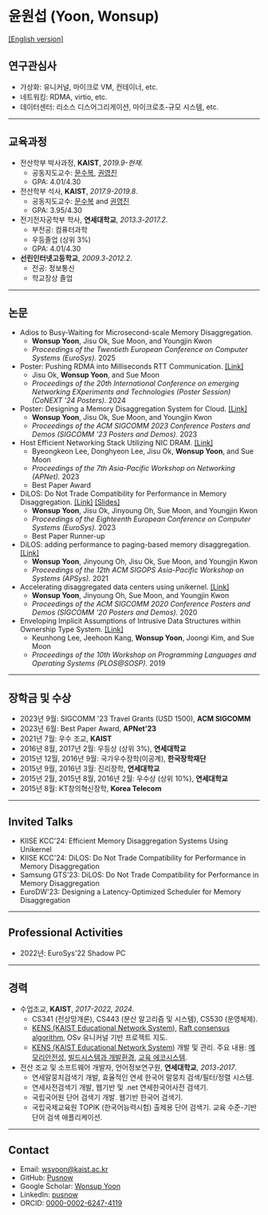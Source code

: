# 윤원섭 (Yoon, Wonsup)

[[English version]](https://yoon.ws/about/)

## 연구관심사

- 가상화: 유니커널, 마이크로 VM, 컨테이너, etc.
- 네트워킹: RDMA, virtio, etc.
- 데이터센터: 리소스 디스어그리게이션, 마이크로초-규모 시스템, etc.

---

## 교육과정

<div class="avoid-page-break-inside-ul normal-print-a">

- 전산학부 박사과정, **KAIST**, *2019.9-현재*.
  - 공동지도교수: [문수복](https://an.kaist.ac.kr/~sbmoon/), [권영진](https://sites.google.com/view/yjkwon/home)
  - GPA: 4.01/4.30
- 전산학부 석사, **KAIST**, *2017.9-2019.8*.
  - 공동지도교수: [문수복](https://an.kaist.ac.kr/~sbmoon/) and [권영진](https://sites.google.com/view/yjkwon/home)
  - GPA: 3.95/4.30
- 전기전자공학부 학사, **연세대학교**, *2013.3-2017.2*.
  - 부전공: 컴퓨터과학
  - 우등졸업 (상위 3%)
  - GPA: 4.01/4.30
- **선린인터넷고등학교**, *2009.3-2012.2*.
  - 전공: 정보통신
  - 학교장상 졸업

</div>

---

## 논문

<div class="avoid-page-break-inside-ul no-print-a">

<!-- pusnow publication start -->
- Adios to Busy-Waiting for Microsecond-scale Memory Disaggregation.
  - **Wonsup Yoon**, Jisu Ok, Sue Moon, and Youngjin Kwon
  - *Proceedings of the Twentieth European Conference on Computer Systems (EuroSys).* 2025
- Poster: Pushing RDMA into Milliseconds RTT Communication. [[Link]](https://yoon.ws/publication/millirdma-conextposter24/)
  - Jisu Ok, **Wonsup Yoon**, and Sue Moon
  - *Proceedings of the 20th International Conference on emerging Networking EXperiments and Technologies (Poster Session) (CoNEXT '24 Posters).* 2024
- Poster: Designing a Memory Disaggregation System for Cloud. [[Link]](https://yoon.ws/publication/dmdsc-sigcommposter23/)
  - **Wonsup Yoon**, Jisu Ok, Sue Moon, and Youngjin Kwon
  - *Proceedings of the ACM SIGCOMM 2023 Conference Posters and Demos (SIGCOMM '23 Posters and Demos).* 2023
- Host Efficient Networking Stack Utilizing NIC DRAM. [[Link]](https://yoon.ws/publication/hens-apnet23/)
  - Byeongkeon Lee, Donghyeon Lee, Jisu Ok, **Wonsup Yoon**, and Sue Moon
  - *Proceedings of the 7th Asia-Pacific Workshop on Networking (APNet).* 2023
  - Best Paper Award
- DiLOS: Do Not Trade Compatibility for Performance in Memory Disaggregation. [[Link]](https://yoon.ws/publication/dilos-eurosys23/) [[Slides]](https://wsyo.one/dilos/slides)
  - **Wonsup Yoon**, Jisu Ok, Jinyoung Oh, Sue Moon, and Youngjin Kwon
  - *Proceedings of the Eighteenth European Conference on Computer Systems (EuroSys).* 2023
  - Best Paper Runner-up
- DiLOS: adding performance to paging-based memory disaggregation. [[Link]](https://yoon.ws/publication/dilos-apsys21/)
  - **Wonsup Yoon**, Jinyoung Oh, Jisu Ok, Sue Moon, and Youngjin Kwon
  - *Proceedings of the 12th ACM SIGOPS Asia-Pacific Workshop on Systems (APSys).* 2021
- Accelerating disaggregated data centers using unikernel. [[Link]](https://yoon.ws/publication/dilos-sigcommposter20/)
  - **Wonsup Yoon**, Jinyoung Oh, Sue Moon, and Youngjin Kwon
  - *Proceedings of the ACM SIGCOMM 2020 Conference Posters and Demos (SIGCOMM '20 Posters and Demos).* 2020
- Enveloping Implicit Assumptions of Intrusive Data Structures within Ownership Type System. [[Link]](https://yoon.ws/publication/rust-intrusive-plos19/)
  - Keunhong Lee, Jeehoon Kang, **Wonsup Yoon**, Joongi Kim, and Sue Moon
  - *Proceedings of the 10th Workshop on Programming Languages and Operating Systems (PLOS@SOSP).* 2019
<!-- pusnow publication end -->

</div>

---

## 장학금 및 수상
<!-- pusnow award start -->
- 2023년 9월: SIGCOMM '23 Travel Grants (USD 1500), **ACM SIGCOMM**
- 2023년 6월: Best Paper Award, **APNet'23**
- 2021년 7월: 우수 조교, **KAIST**
- 2016년 8월, 2017년 2월: 우등상 (상위 3%), **연세대학교**
- 2015년 12월, 2016년 9월: 국가우수장학(이공계), **한국장학재단**
- 2015년 9월, 2016년 3월: 진리장학, **연세대학교**
- 2015년 2월, 2015년 8월, 2016년 2월: 우수상 (상위 10%), **연세대학교**
- 2015년 8월: KT창의혁신장학, **Korea Telecom**
<!-- pusnow award end -->

---

## Invited Talks

<!-- pusnow talk start -->
- KIISE KCC'24: Efficient Memory Disaggregation Systems Using Unikernel
- KIISE KCC'24: DiLOS: Do Not Trade Compatibility for Performance in Memory Disaggregation
- Samsung GTS'23: DiLOS: Do Not Trade Compatibility for Performance in Memory Disaggregation
- EuroDW'23: Designing a Latency-Optimized Scheduler for Memory Disaggregation
<!-- pusnow talk end -->

---

## Professional Activities

<!-- pusnow activity start -->
- 2022년: EuroSys'22 Shadow PC
<!-- pusnow activity end -->

---

## 경력

<div class="normal-print-a">

- 수업조교, **KAIST**, *2017-2022, 2024*.
  - CS341 (전상망개론),  CS443 (분산 알고리즘 및 시스템), CS530 (운영체제).
  - [KENS (KAIST Educational Network System)](https://github.com/ANLAB-KAIST/KENSv3), [Raft consensus algorithm](https://an.kaist.ac.kr/courses/2018/cs443/lab/lab-raft.html), OSv 유니커널 기반 프로젝트 지도.
  - [KENS (KAIST Educational Network System)](https://github.com/ANLAB-KAIST/KENSv3) 개발 및 관리. 주요 내용: [메모리안전성](https://yoon.ws/note/kens-renewal-part1/), [빌드시스템과 개발환경](https://yoon.ws/note/kens-renewal-part2/), [교육 에코시스템](https://yoon.ws/note/kens-renewal-part3/).
- 전산 조교 및 소프트웨어 개발자, 언어정보연구원, **연세대학교**, *2013-2017*.
  - 연세말뭉치검색기 개발, 효율적인 연세 한국어 말뭉치 검색/필터/정렬 시스템.
  - 연세사전검색기 개발, 웹기반 및 .net 연세한국어사전 검색기.
  - 국립국어원 단어 검색기 개발. 웹기반 한국어 검색기.
  - 국립국제교육원 TOPIK (한국어능력시험) 출제용 단어 검색기. 교육 수준-기반 단어 검색 애플리케이션.
  
</div>

---

<div class="avoid-page-break-inside normal-print-a">

## Contact

- Email: [wsyoon@kaist.ac.kr](mailto:wsyoon@kaist.ac.kr)
- GitHub: [Pusnow](https://github.com/Pusnow)
- Google Scholar: [Wonsup Yoon](https://scholar.google.com/citations?user=QXsLShMAAAAJ)
- LinkedIn: [pusnow](https://www.linkedin.com/in/pusnow/)
- ORCID: [0000-0002-6247-4119](https://orcid.org/0000-0002-6247-4119)

</div>
